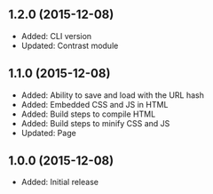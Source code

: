 ## 1.2.0 (2015-12-08)

- Added: CLI version
- Updated: Contrast module

## 1.1.0 (2015-12-08)

- Added: Ability to save and load with the URL hash
- Added: Embedded CSS and JS in HTML
- Added: Build steps to compile HTML
- Added: Build steps to minify CSS and JS
- Updated: Page

## 1.0.0 (2015-12-08)

- Added: Initial release
